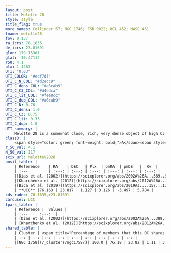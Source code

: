 ```yaml
---
layout: post
title: Melotte 28
style: style
title_flag: true
more_names: Collinder 57; NGC 1746; FSR 0822; OCL 452; MWSC 461
fname: melotte28
fov: 0.137
ra_icrs: 76.1635
de_icrs: 23.81691
glon: 179.15301
glat: -10.47114
r50: 4.1
plx: 1.1267
UTI: "0.63"
UTI_COLOR: "#ecf7d3"
UTI_C_N_COL: "#d2ecc9"
UTI_C_dens_COL: "#a6cab9"
UTI_C_C3_COL: "#d4edca"
UTI_C_lit_COL: "#fee8cc"
UTI_C_dup_COL: "#a6cab9"
UTI_C_N: 0.76
UTI_C_dens: 1.0
UTI_C_C3: 0.75
UTI_C_lit: 0.33
UTI_C_dup: 1.0
UTI_summary: |
    Melotte 28 is a somewhat close, rich, very dense object of high C3 quality. It is poorly studied in the literature, with no articles listed in the last 6 years.<br><br>This object shares a large percentage of members with at least one entry reported in the same catalogue.
class3: |
    <span style="color: green; font-weight: bold;">A</span><span style="color: #FFC300; font-weight: bold;">B</span>
r_50_val: 4.1
N_50_val: 117
scix_url: Melotte%2028
posit_table: |
    | Reference    | RA    | DEC   | Plx  | pmRA  | pmDE   |  Rv  |
    | :---         | :---: | :---: | :---: | :---: | :---: | :---: |
    |[Dias et al. (2002)](https://scixplorer.org/abs/2002A%26A...389..871D) | 75.958 | 23.77 | -- | -1.58 | -3.24 | 2.0 |
    |[Kharchenko et al. (2012)](https://scixplorer.org/abs/2012A%26A...543A.156K) | 76.14 | 23.83 | -- | -2.13 | -4.22 | -- |
    |[Bica et al. (2019)](https://scixplorer.org/abs/2019AJ....157...12B) | 76.139 | 23.824 | -- | -- | -- | -- |
    | **UCC** |76.163 | 23.817 | 1.127 | 3.126 | -3.497 | 5.784 | 
cds_radec: 76.1635,+23.81691
carousel: UCC
fpars_table: |
    | Reference |  Values |
    | :---  |  :---:  |
    | [Dias et al. (2002)](https://scixplorer.org/abs/2002A%26A...389..871D) | `E(B-V)=0.3, Dist=800.0, Age=8.645` |
    | [Kharchenko et al. (2012)](https://scixplorer.org/abs/2012A%26A...543A.156K) | `e_bv=0.3, distance=800, log_age=8.64` |
shared_table: |
    | Cluster | <span title="Percentage of members that this OC shares with the ones listed">%</span>   | RA   | DEC   | Plx   | pmRA  | pmDE  | Rv | UTI |
    | :-: | :-: |:-: | :-: | :-: | :-: | :-: | :-: | :-: |
    |[NGC 1758](/_clusters/ngc1758/)| 100.0 | 76.18 | 23.82 | 1.11 | 3.12 | -3.48 | 3.55 |0.93 |
---
```

